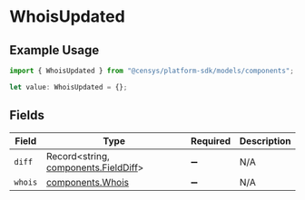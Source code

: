 # WhoisUpdated

## Example Usage

```typescript
import { WhoisUpdated } from "@censys/platform-sdk/models/components";

let value: WhoisUpdated = {};
```

## Fields

| Field                                                                        | Type                                                                         | Required                                                                     | Description                                                                  |
| ---------------------------------------------------------------------------- | ---------------------------------------------------------------------------- | ---------------------------------------------------------------------------- | ---------------------------------------------------------------------------- |
| `diff`                                                                       | Record<string, [components.FieldDiff](../../models/components/fielddiff.md)> | :heavy_minus_sign:                                                           | N/A                                                                          |
| `whois`                                                                      | [components.Whois](../../models/components/whois.md)                         | :heavy_minus_sign:                                                           | N/A                                                                          |